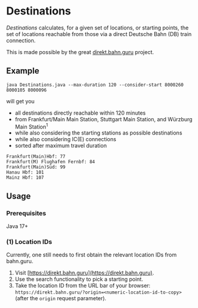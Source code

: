 # Destinations

_Destinations_ calculates, for a given set of locations, or starting points, the set of locations reachable from those via a direct Deutsche Bahn (DB) train connection.

This is made possible by the great [direkt.bahn.guru](https://github.com/juliuste/direkt.bahn.guru) project.

## Example

```shell
java Destinations.java --max-duration 120 --consider-start 8000260 8000105 8000096
```

will get you 
- all destinations directly reachable within 120 minutes 
- from Frankfurt/Main Main Station, Stuttgart Main Station, and Würzburg Main Station<sup>1</sup>
- while also considering the starting stations as possible destinations
- while also considering IC(E) connections
- sorted after maximum travel duration

```
Frankfurt(Main)Hbf: 77
Frankfurt(M) Flughafen Fernbf: 84
Frankfurt(Main)Süd: 99
Hanau Hbf: 101
Mainz Hbf: 107
```

## Usage

### Prerequisites

Java 17+

### (1) Location IDs

Currently, one still needs to first obtain the relevant location IDs from bahn.guru.

1. Visit [https://direkt.bahn.guru](https://direkt.bahn.guru).
2. Use the search functionality to pick a starting point.
3. Take the location ID from the URL bar of your browser: `https://direkt.bahn.guru/?origin=<numeric-location-id-to-copy>` (after the `origin` request parameter).
